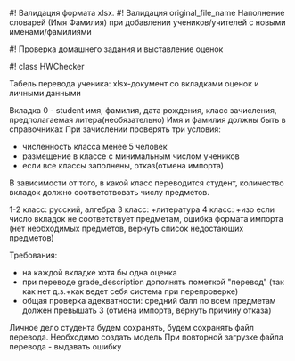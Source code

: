 #! Валидация формата xlsx.
#! Валидация original_file_name
Наполнение словарей (Имя Фамилия) при добавлении учеников/учителей с новыми именами/фамилиями

#! Проверка домашнего задания и выставление оценок

#! class HWChecker

 Табель перевода ученика: xlsx-документ со вкладками оценок и личными данными

Вкладка 0 - student имя, фамилия, дата рождения, класс зачисления, предполагаемая литера(необязательно)
Имя и фамилия должны быть в справочниках
При зачислении проверять три условия:
 - численность класса менее 5 человек
 - размещение в классе с минимальным числом учеников
 - если все классы заполнены, отказ(отмена импорта)

В зависимости от того, в какой класс переводится студент, 
количество вкладок должно соответствовать числу предметов.

1-2 класс: русский, алгебра
3 класс: +литература
4 класс: +изо
если число вкладок не соответствует предметам, ошибка формата импорта
(нет необходимых предметов, вернуть список недостающих предметов)

Требования: 
 - на каждой вкладке хотя бы одна оценка
 - при переводе grade_description дополнять пометкой "перевод"
(так как нет д.з.+как ведет себя система при перепроверке) 
 - общая проверка адекватности: средний балл по всем предметам должен превышать 3
(отмена импорта, вернуть причину отказа)


Личное дело студента будем сохранять, будем сохранять файл перевода. Необходимо создать модель
При повторной загрузке файла перевода - выдавать ошибку
